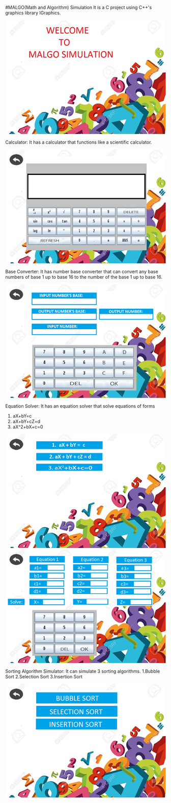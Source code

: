 #MALGO(Math and Algorithm) Simulation 
It is a C project using C++'s graphics library IGraphics.

![Alt text](/IGraphics/title.bmp?raw=true "Title")

Calculator: It has a calculator that functions like a scientific calculator.

![Alt text](/IGraphics/calc.bmp?raw=true "Calculator")

Base Converter: It has number base converter that can convert any base numbers of base 1 up to base 16 to the number of the base 1 up to base 16.

![Alt text](/IGraphics/base.bmp?raw=true "Base converter")

Equation Solver: It has an equation solver that solve equations of forms
1. aX+bY=c
2. aX+bY+cZ=d
3. aX^2+bX+c=0

![Alt text](/IGraphics/eqn.bmp?raw=true "Equation Solver")
![Alt text](/IGraphics/eqn2.bmp?raw=true "Equation Solver")

Sorting Algorithm Simulator: It can simulate 3 sorting algorithms.
1.Bubble Sort
2.Selection Sort
3.Insertion Sort

![Alt text](/IGraphics/algo_menu.bmp?raw=true "Algo Menu")

